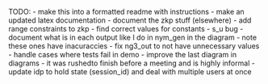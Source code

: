 TODO:
	- make this into a formatted readme with instructions
	- make an updated latex documentation
	- document the zkp stuff (elsewhere)
	- add range constraints to zkp
	- find correct values for constants
	- s_u bug
	- document what is in each output like I do in nym_gen in the diagram
		- note these ones have inacuraccies
	- fix ng3_out to not have unnecessary values
	- handle cases where tests fail in demo
	- improve the last diagram in diagrams
		- it was rushedto finish before a meeting and is highly informal
	- update idp to hold state (session_id) and deal with multiple users at once